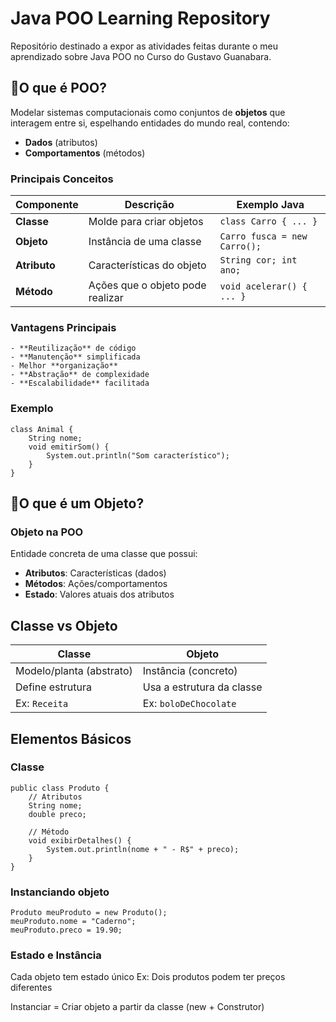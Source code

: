 # Java POO Learning Repository

Repositório destinado a expor as atividades feitas durante o meu aprendizado sobre Java POO no Curso do Gustavo Guanabara.

## 📌O que é POO?
Modelar sistemas computacionais como conjuntos de **objetos** que interagem entre si, espelhando entidades do mundo real, contendo:
- **Dados** (atributos)
- **Comportamentos** (métodos)

### Principais Conceitos

| **Componente** | Descrição                          | Exemplo Java                  |
|----------------|------------------------------------|-------------------------------|
| **Classe**     | Molde para criar objetos           | `class Carro { ... }`         |
| **Objeto**     | Instância de uma classe            | `Carro fusca = new Carro();`  |
| **Atributo**   | Características do objeto          | `String cor; int ano;`        |
| **Método**     | Ações que o objeto pode realizar   | `void acelerar() { ... }`     |

### Vantagens Principais
    - **Reutilização** de código
    - **Manutenção** simplificada
    - Melhor **organização**
    - **Abstração** de complexidade
    - **Escalabilidade** facilitada

### Exemplo
    class Animal {
        String nome;
        void emitirSom() {
            System.out.println("Som característico");
        }
    }


## 📌O que é um Objeto?

### **Objeto na POO**
Entidade concreta de uma classe que possui:
- **Atributos**: Características (dados)
- **Métodos**: Ações/comportamentos
- **Estado**: Valores atuais dos atributos

## Classe vs Objeto
| **Classe**                 | **Objeto**                  |
|----------------------------|-----------------------------|
| Modelo/planta (abstrato)   | Instância (concreto)        |
| Define estrutura           | Usa a estrutura da classe   |
| Ex: `Receita`              | Ex: `boloDeChocolate`       |

## Elementos Básicos

### Classe
    public class Produto {
        // Atributos
        String nome;
        double preco;
        
        // Método
        void exibirDetalhes() {
            System.out.println(nome + " - R$" + preco);
        }
    }

### Instanciando objeto
    Produto meuProduto = new Produto();
    meuProduto.nome = "Caderno";
    meuProduto.preco = 19.90;

### Estado e Instância
Cada objeto tem estado único
Ex: Dois produtos podem ter preços diferentes

Instanciar = Criar objeto a partir da classe
(new + Construtor)